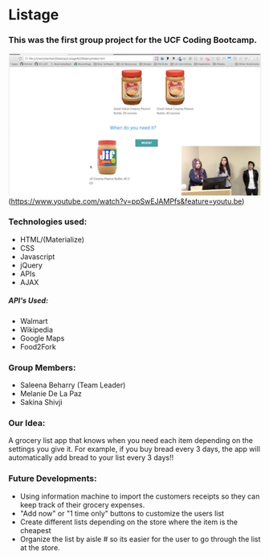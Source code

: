 # Listage

### This was the first group project for the UCF Coding Bootcamp.

![Watch our presentation here!](https://github.com/BariHari/Listage/blob/master/Screen%20Shot%202017-07-30%20at%209.03.03%20PM.png)(https://www.youtube.com/watch?v=ppSwEJAMPfs&feature=youtu.be)

### Technologies used:

* HTML/(Materialize)
* CSS
* Javascript
* jQuery
* APIs
* AJAX

##### API's Used:

* Walmart
* Wikipedia
* Google Maps
* Food2Fork

### Group Members:

* Saleena Beharry (Team Leader)
* Melanie De La Paz
* Sakina Shivji

### Our Idea:

A grocery list app that knows when you need each item depending on the settings you give it. For example, if you buy bread every 3 days, the app will automatically add bread to your list every 3 days!!

### Future Developments:

* Using information machine to import the customers receipts so they can keep track of their grocery expenses.
* "Add now" or "1 time only" buttons to customize the users list
* Create different lists depending on the store where the item is the cheapest
* Organize the list by aisle # so its easier for the user to go through the list at the store. 
